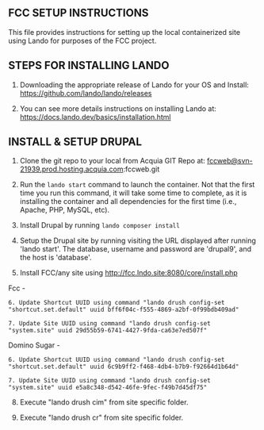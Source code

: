 FCC SETUP INSTRUCTIONS
--------------------------

This file provides instructions for setting up the local containerized site using Lando for purposes of the FCC project.


STEPS FOR INSTALLING LANDO
-------------

1. Downloading the appropriate release of Lando for your OS and Install: https://github.com/lando/lando/releases

2. You can see more details instructions on installing Lando at: https://docs.lando.dev/basics/installation.html



INSTALL & SETUP DRUPAL
----------------------

1. Clone the git repo to your local from Acquia GIT Repo at: fccweb@svn-21939.prod.hosting.acquia.com:fccweb.git

2. Run the `lando start` command to launch the container. Not that the first time you run this command, it will take some time to complete, as it is installing the container and all dependencies for the first time (i.e., Apache, PHP, MySQL, etc).

3. Install Drupal by running `lando composer install`

4. Setup the Drupal site by running visiting the URL displayed after running 'lando start'. The database, username and password are 'drupal9', and the host is 'database'.

5. Install FCC/any site using http://fcc.lndo.site:8080/core/install.php

Fcc -

	6. Update Shortcut UUID using command "lando drush config-set "shortcut.set.default" uuid bff6f04c-f555-4869-a2bf-0f99bdb409ad"

	7. Update Site UUID using command "lando drush config-set "system.site" uuid 29d55b59-6741-4427-9fda-ca63e7ed507f"

Domino Sugar -

	6. Update Shortcut UUID using command "lando drush config-set "shortcut.set.default" uuid 6c9b9ff2-f468-4db4-b7b9-f92664d1b64d"

	7. Update Site UUID using command "lando drush config-set "system.site" uuid e5a8c348-d542-46fe-9fec-f49b7d45df75"

8. Execute "lando drush cim" from site specific folder.

9. Execute "lando drush cr" from site specific folder.
